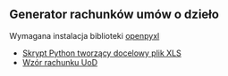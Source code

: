 ## Generator rachunków umów o dzieło

<p>
  Wymagana instalacja biblioteki <a href='https://openpyxl.readthedocs.io/en/stable/' target='_blank'>openpyxl</a>
</p>

- <a href='uodgenerator.py'>Skrypt Python tworzący docelowy plik XLS</a>
- <a href='uod_wzor.xlsx'>Wzór rachunku UoD</a>
